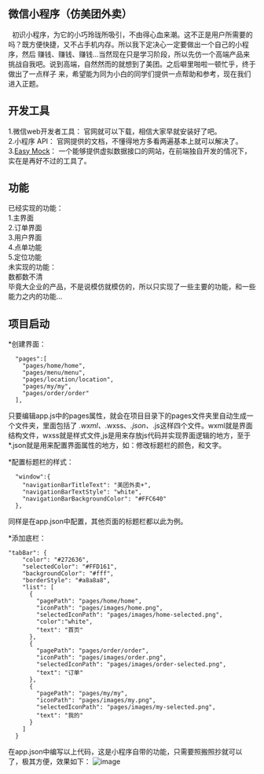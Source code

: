 ## 微信小程序（仿美团外卖）
   初识小程序，为它的小巧玲珑所吸引，不由得心血来潮。这不正是用户所需要的吗？既方便快捷，又不占手机内存。所以我下定决心一定要做出一个自己的小程序，然后
赚钱、赚钱、赚钱...当然现在只是学习阶段，所以先仿一个高端产品来挑战自我吧。说到高端，自然然而的就想到了美团。之后噼里啪啦一顿忙乎，终于做出了一点样子
来，希望能为同为小白的同学们提供一点帮助和参考，现在我们进入正题。
## 开发工具
1.微信web开发者工具： 官网就可以下载，相信大家早就安装好了吧。<br>
2.小程序 API： 官网提供的文档，不懂得地方多看两遍基本上就可以解决了。<br>
3.[Easy Mock](https://www.easy-mock.com/)： 一个能够提供虚拟数据接口的网站，在前端独自开发的情况下，实在是再好不过的工具了。<br>
## 功能
已经实现的功能：<br>
1.主界面<br>
2.订单界面<br>
3.用户界面<br>
4.点单功能<br>
5.定位功能<br>
未实现的功能：<br>
数都数不清<br>
毕竟大企业的产品，不是说模仿就模仿的，所以只实现了一些主要的功能，和一些能力之内的功能...
## 项目启动
*创建界面：
```
  "pages":[
    "pages/home/home",
    "pages/menu/menu",
    "pages/location/location",
    "pages/my/my",
    "pages/order/order"
  ],
```
只要编辑app.js中的pages属性，就会在项目目录下的pages文件夹里自动生成一个文件夹，里面包括了 *.wxml、*.wxss、*.json、*.js这样四个文件。wxml就是界面
结构文件，wxss就是样式文件,js是用来存放js代码并实现界面逻辑的地方，至于*.json就是用来配置界面属性的地方，如：修改标题栏的颜色，和文字。

*配置标题栏的样式：
```
  "window":{
    "navigationBarTitleText": "美团外卖+",
    "navigationBarTextStyle": "white",
    "navigationBarBackgroundColor": "#FFC640"
  },
```
同样是在app.json中配置，其他页面的标题栏都以此为例。
 
*添加底栏：
```
"tabBar": {
    "color": "#272636",
    "selectedColor": "#FFD161",
    "backgroundColor": "#fff",
    "borderStyle": "#a8a8a8",
    "list": [
      {
        "pagePath": "pages/home/home",
        "iconPath": "pages/images/home.png",
        "selectedIconPath": "pages/images/home-selected.png",
        "color":"white",
        "text": "首页"
      },
      {
        "pagePath": "pages/order/order",
        "iconPath": "pages/images/order.png",
        "selectedIconPath": "pages/images/order-selected.png",
        "text": "订单"
      },
      {
        "pagePath": "pages/my/my",
        "iconPath": "pages/images/my.png",
        "selectedIconPath": "pages/images/my-selected.png",
        "text": "我的"
      }
    ]
  }
```
在app.json中编写以上代码，这是小程序自带的功能，只需要照搬照抄就可以了，极其方便，效果如下：
![image](https://github.com/tzc123/wx_project_meituan/raw/master/gif/GIF.gif)




  



